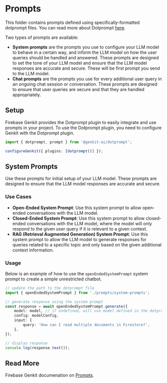 # Prompts

This folder contains prompts defined using specifically-formatted dotprompt files. You can read more about Dotprompt [here](https://firebase.google.com/docs/genkit/dotprompt.md).

Two types of prompts are available:

-   **System prompts** are the prompts you use to configure your LLM model to behave in a certain way, and inform the LLM model on how the user queries should be handled and answered. These prompts are designed to set the tone of your LLM model and ensure that the LLM model responses are accurate and secure. These will be first prompt you send to the LLM model.
-   **Chat prompts** are the prompts you use for every additional user query in an ongoing chat session or conversation. These prompts are designed to ensure that user queries are secure and that they are handled appropriately.

## Setup

Firebase Genkit provides the Dotprompt plugin to easily integrate and use prompts in your project. To use the Dotprompt plugin, you need to configure Genkit with the Dotprompt plugin.

```typescript
import { dotprompt, prompt } from '@genkit-ai/dotprompt';

configureGenkit({ plugins: [dotprompt()] });
```

## System Prompts

Use these prompts for initial setup of your LLM model. These prompts are designed to ensure that the LLM model responses are accurate and secure.

### Use Cases

-   **Open-Ended System Prompt**: Use this system prompt to allow open-ended conversations with the LLM model.
-   **Closed-Ended System Prompt**: Use this system prompt to allow closed-ended conversations with the LLM model, where the model will only respond to the given user query if it is relevant to a given context.
-   **RAG (Retrieval Augmented Generation) System Prompt**: Use this system prompt to allow the LLM model to generate responses for queries related to a specific topic and only based on the given additional context information.

### Usage

Below is an example of how to use the `openEndedSystemPrompt` system prompt to create a simple unrestricted chatbot.

```typescript
// update the path to the dotprompt file
import { openEndedSystemPrompt } from './prompts/system-prompts';

// generate response using the system prompt
const response = await openEndedSystemPrompt.generate({
	model: model, // if undefined, will use model defined in the dotprompt
	config: modelConfig,
	input: {
		query: 'How can I read multiple documents in Firestore?',
	},
});

// display response
console.log(response.text());
```

## Read More

Firebase Genkit documenation on [Prompts](https://firebase.google.com/docs/genkit/prompts).

